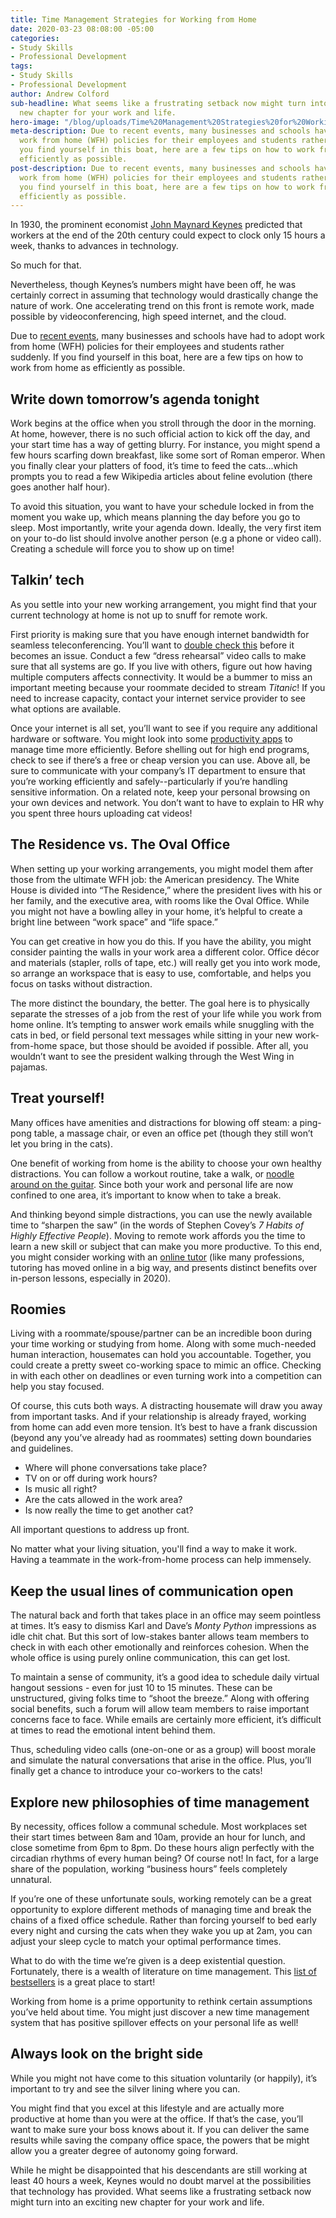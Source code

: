```yaml
---
title: Time Management Strategies for Working from Home
date: 2020-03-23 08:08:00 -05:00
categories:
- Study Skills
- Professional Development
tags:
- Study Skills
- Professional Development
author: Andrew Colford
sub-headline: What seems like a frustrating setback now might turn into an exciting
  new chapter for your work and life.
hero-image: "/blog/uploads/Time%20Management%20Strategies%20for%20Working%20from%20Home.png"
meta-description: Due to recent events, many businesses and schools have had to adopt
  work from home (WFH) policies for their employees and students rather suddenly.  If
  you find yourself in this boat, here are a few tips on how to work from home as
  efficiently as possible.
post-description: Due to recent events, many businesses and schools have had to adopt
  work from home (WFH) policies for their employees and students rather suddenly.  If
  you find yourself in this boat, here are a few tips on how to work from home as
  efficiently as possible.
---
```


In 1930, the prominent economist [John Maynard Keynes](https://www.econlib.org/library/Enc/bios/Keynes.html) predicted that workers at the end of the 20th century could expect to clock only 15 hours a week, thanks to advances in technology.

So much for that.

Nevertheless, though Keynes’s numbers might have been off, he was certainly correct in assuming that technology would drastically change the nature of work.  One accelerating trend on this front is remote work, made possible by videoconferencing, high speed internet, and the cloud.

Due to [recent events](https://www.wyzant.com/blog/wyzant-covid-19-response-and-student-guidance/), many businesses and schools have had to adopt work from home (WFH) policies for their employees and students rather suddenly.  If you find yourself in this boat, here are a few tips on how to work from home as efficiently as possible.

## Write down tomorrow’s agenda tonight

Work begins at the office when you stroll through the door in the morning.  At home, however, there is no such official action to kick off the day, and your start time has a way of getting blurry.  For instance, you might spend a few hours scarfing down breakfast, like some sort of Roman emperor.  When you finally clear your platters of food, it’s time to feed the cats...which prompts you to read a few Wikipedia articles about feline evolution (there goes another half hour).

To avoid this situation, you want to have your schedule locked in from the moment you wake up, which means planning the day before you go to sleep.  Most importantly, write your agenda down.  Ideally, the very first item on your to-do list should involve another person (e.g a phone or video call).  Creating a schedule will force you to show up on time!

## Talkin’ tech

As you settle into your new working arrangement, you might find that your current technology at home is not up to snuff for remote work.  

First priority is making sure that you have enough internet bandwidth for seamless teleconferencing.  You’ll want to [double check this](https://www.speedtest.net/) before it becomes an issue.  Conduct a few “dress rehearsal” video calls to make sure that all systems are go.  If you live with others, figure out how having multiple computers affects connectivity.  It would be a bummer to miss an important meeting because your roommate decided to stream *Titanic*!  If you need to increase capacity, contact your internet service provider to see what options are available.

Once your internet is all set, you’ll want to see if you require any additional hardware or software.  You might look into some [productivity apps](https://www.inc.com/jason-aten/10-best-iphone-productivity-apps-to-get-you-organized-in-2020.html) to manage time more efficiently.  Before shelling out for high end programs, check to see if there’s a free or cheap version you can use.  Above all, be sure to communicate with your company’s IT department to ensure that you’re working efficiently and safely--particularly if you’re handling sensitive information.  On a related note, keep your personal browsing on your own devices and network.  You don’t want to have to explain to HR why you spent three hours uploading cat videos!

## The Residence vs. The Oval Office

When setting up your working arrangements, you might model them after those from the ultimate WFH job: the American presidency.  The White House is divided into “The Residence,” where the president lives with his or her family, and the executive area, with rooms like the Oval Office.  While you might not have a bowling alley in your home, it’s helpful to create a bright line between “work space” and “life space.”

You can get creative in how you do this.  If you have the ability, you might consider painting the walls in your work area a different color.  Office décor and materials (stapler, rolls of tape, etc.) will really get you into work mode, so arrange an workspace that is easy to use, comfortable, and helps you focus on tasks without distraction.

The more distinct the boundary, the better.  The goal here is to physically separate the stresses of a job from the rest of your life while you work from home online.  It’s tempting to answer work emails while snuggling with the cats in bed, or field personal text messages while sitting in your new work-from-home space, but those should be avoided if possible. After all, you wouldn’t want to see the president walking through the West Wing in pajamas.

## Treat yourself!

Many offices have amenities and distractions for blowing off steam: a ping-pong table, a massage chair, or even an office pet (though they still won’t let you bring in the cats).

One benefit of working from home is the ability to choose your own healthy distractions.  You can follow a workout routine, take a walk, or [noodle around on the guitar](https://www.wyzant.com/guitar_lessons.aspx).  Since both your work and personal life are now confined to one area, it’s important to know when to take a break.

And thinking beyond simple distractions, you can use the newly available time to “sharpen the saw” (in the words of Stephen Covey’s *7 Habits of Highly Effective People*).  Moving to remote work affords you the time to learn a new skill or subject that can make you more productive.  To this end, you might consider working with an [online tutor](https://www.wyzant.com/blog/questions-to-ask-tutors/) (like many professions, tutoring has moved online in a big way, and presents distinct benefits over in-person lessons, especially in 2020). 

## Roomies

Living with a roommate/spouse/partner can be an incredible boon during your time working or studying from home.  Along with some much-needed human interaction, housemates can hold you accountable.  Together, you could create a pretty sweet co-working space to mimic an office.  Checking in with each other on deadlines or even turning work into a competition can help you stay focused.

Of course, this cuts both ways.  A distracting housemate will draw you away from important tasks.  And if your relationship is already frayed, working from home can add even more tension.  It’s best to have a frank discussion (beyond any you’ve already had as roommates) setting down boundaries and guidelines.

* Where will phone conversations take place?
* TV on or off during work hours?
* Is music all right?
* Are the cats allowed in the work area?
* Is now really the time to get another cat?

All important questions to address up front.

No matter what your living situation, you'll find a way to make it work. Having a teammate in the work-from-home process can help immensely.

## Keep the usual lines of communication open
 
The natural back and forth that takes place in an office may seem pointless at times.  It’s easy to dismiss Karl and Dave’s *Monty Python* impressions as idle chit chat.  But this sort of low-stakes banter allows team members to check in with each other emotionally and reinforces cohesion.  When the whole office is using purely online communication, this can get lost.

To maintain a sense of community, it’s a good idea to schedule daily virtual hangout sessions - even for just 10 to 15 minutes.  These can be unstructured, giving folks time to “shoot the breeze.”  Along with offering social benefits, such a forum will allow team members to raise important concerns face to face.  While emails are certainly more efficient, it’s difficult at times to read the emotional intent behind them.

Thus, scheduling video calls (one-on-one or as a group) will boost morale and simulate the natural conversations that arise in the office.  Plus, you’ll finally get a chance to introduce your co-workers to the cats!

## Explore new philosophies of time management

By necessity, offices follow a communal schedule.  Most workplaces set their start times between 8am and 10am, provide an hour for lunch, and close sometime from 6pm to 8pm.  Do these hours align perfectly with the circadian rhythms of every human being?  Of course not!  In fact, for a large share of the population, working “business hours” feels completely unnatural.

If you’re one of these unfortunate souls, working remotely can be a great opportunity to explore different methods of managing time and break the chains of a fixed office schedule.  Rather than forcing yourself to bed early every night and cursing the cats when they wake you up at 2am, you can adjust your sleep cycle to match your optimal performance times.

What to do with the time we’re given is a deep existential question.  Fortunately, there is a wealth of literature on time management.  This [list of bestsellers](https://www.amazon.com/Time-Management-Business-Life-Books/b?ie=UTF8&node=2569) is a great place to start!

Working from home is a prime opportunity to rethink certain assumptions you’ve held about time.  You might just discover a new time management system that has positive spillover effects on your personal life as well!

## Always look on the bright side

While you might not have come to this situation voluntarily (or happily), it’s important to try and see the silver lining where you can.

You might find that you excel at this lifestyle and are actually more productive at home than you were at the office.  If that’s the case, you’ll want to make sure your boss knows about it.  If you can deliver the same results while saving the company office space, the powers that be might allow you a greater degree of autonomy going forward.

While he might be disappointed that his descendants are still working at least 40 hours a week, Keynes would no doubt marvel at the possibilities that technology has provided.  What seems like a frustrating setback now might turn into an exciting new chapter for your work and life.
